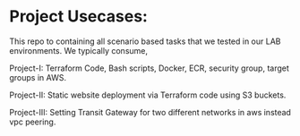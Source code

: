# Project Usecases:
This repo to containing all scenario based tasks that we tested in our LAB environments. We typically consume,

Project-I: Terraform Code, Bash scripts, Docker, ECR, security group, target groups in AWS.

Project-II: Static website deployment via Terraform code using S3 buckets.

Project-III: Setting Transit Gateway for two different networks in aws instead vpc peering.

